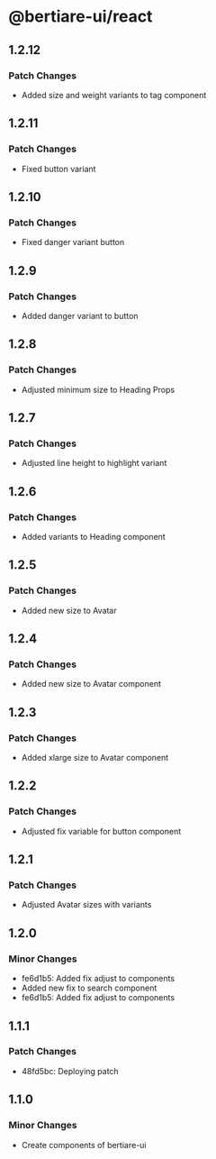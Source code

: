 # @bertiare-ui/react

## 1.2.12

### Patch Changes

- Added size and weight variants to tag component

## 1.2.11

### Patch Changes

- Fixed button variant

## 1.2.10

### Patch Changes

- Fixed danger variant button

## 1.2.9

### Patch Changes

- Added danger variant to button

## 1.2.8

### Patch Changes

- Adjusted minimum size to Heading Props

## 1.2.7

### Patch Changes

- Adjusted line height to highlight variant

## 1.2.6

### Patch Changes

- Added variants to Heading component

## 1.2.5

### Patch Changes

- Added new size to Avatar

## 1.2.4

### Patch Changes

- Added new size to Avatar component

## 1.2.3

### Patch Changes

- Added xlarge size to Avatar component

## 1.2.2

### Patch Changes

- Adjusted fix variable for button component

## 1.2.1

### Patch Changes

- Adjusted Avatar sizes with variants

## 1.2.0

### Minor Changes

- fe6d1b5: Added fix adjust to components
- Added new fix to search component
- fe6d1b5: Added fix adjust to components

## 1.1.1

### Patch Changes

- 48fd5bc: Deploying patch

## 1.1.0

### Minor Changes

- Create components of bertiare-ui
